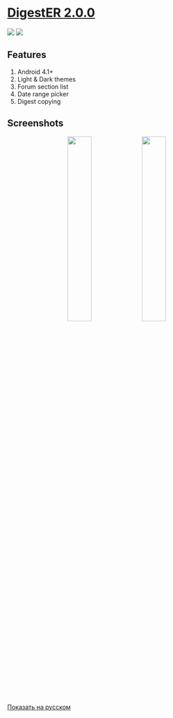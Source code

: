 # <a href="https://github.com/Keddnyo/DigestER/releases/latest">DigestER 2.0.0</a>

<a href="https://github.com/Keddnyo/DigestER/releases"><img src="https://img.shields.io/github/downloads/keddnyo/digester/total?style=for-the-badge"></a>
<a href="https://github.com/Keddnyo/DigestER/releases/latest"><img src="https://img.shields.io/github/downloads/keddnyo/digester/latest/total?label=Latest%20downloads&style=for-the-badge"></a>

## Features
1. Android 4.1+
2. Light & Dark themes
3. Forum section list
4. Date range picker
5. Digest copying

## Screenshots
<p align="center">
  <img src="https://user-images.githubusercontent.com/65981689/213773434-7831f346-80bc-4ecf-86c9-9d17d1a8ebc9.jpg" max-width="100%" width="33%">
  <img src="https://user-images.githubusercontent.com/65981689/213773441-da822b08-92a8-41df-b7ac-da7bcc680621.jpg" max-width="100%" width="33%">
</p>

[Показать на русском](https://github.com/Keddnyo/DigestER/blob/master/README.ru-RU.md)
